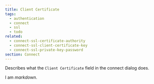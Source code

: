 ```yaml
---
title: Client Certificate
tags:
  - authentication
  - connect
  - ssl
  - todo
related:
  - connect-ssl-certificate-authority
  - connect-ssl-client-certificate-key
  - connect-ssl-private-key-password
section: Connect
---
```

Describes what the `Client Certificate` field in the connect dialog does.

I am *markdown*.
